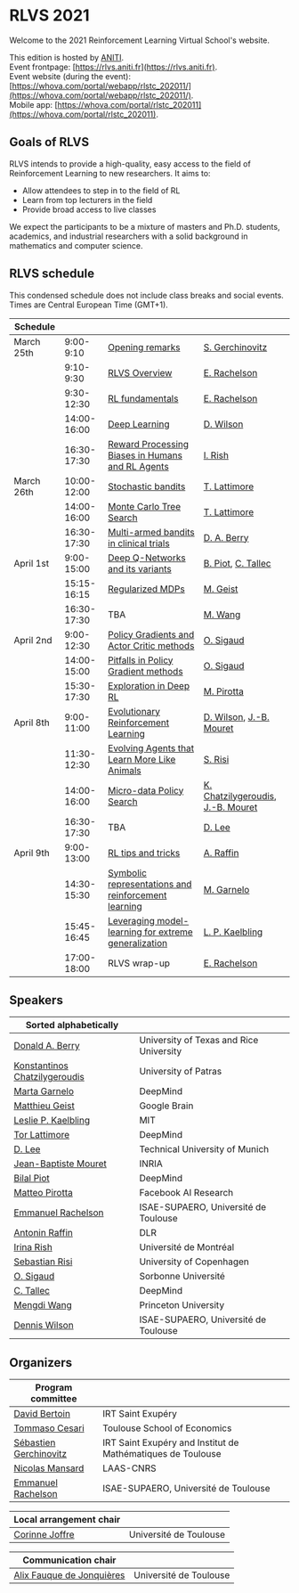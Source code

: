 # RLVS 2021

Welcome to the 2021 Reinforcement Learning Virtual School's website.

This edition is hosted by [ANITI](https://www.aniti.fr).  
Event frontpage: [https://rlvs.aniti.fr](https://rlvs.aniti.fr).  
Event website (during the event): [https://whova.com/portal/webapp/rlstc_202011/](https://whova.com/portal/webapp/rlstc_202011/).  
Mobile app: [https://whova.com/portal/rlstc_202011](https://whova.com/portal/rlstc_202011).  

## Goals of RLVS

RLVS intends to provide a high-quality, easy access to the field of Reinforcement Learning to new researchers. It aims to:  
- Allow attendees to step in to the field of RL  
- Learn from top lecturers in the field  
- Provide broad access to live classes  

We expect the participants to be a mixture of masters and Ph.D. students, academics, and industrial researchers with a solid background in mathematics and computer science.

## RLVS schedule

This condensed schedule does not include class breaks and social events. Times are Central European Time (GMT+1).

Schedule | | | |
| --- | --- | --- | --- |
| March 25th | 9:00-9:10   | [Opening remarks](opening.md) | [S. Gerchinovitz](sebastien-gerchinovitz.md) |
|            | 9:10-9:30   | [RLVS Overview](rlvs-overview.md) | [E. Rachelson](emmanuel-rachelson.md) |
|            | 9:30-12:30  | [RL fundamentals](rl-fundamentals.md) | [E. Rachelson](emmanuel-rachelson.md) |
|            | 14:00-16:00 | [Deep Learning](deep-learning.md) | [D. Wilson](dennis-wilson.md) |
|            | 16:30-17:30 | [Reward Processing Biases in Humans and RL Agents](human-behavioral-agents.md) | [I. Rish](irina-rish.md) |
| March 26th | 10:00-12:00 | [Stochastic bandits](stochastic-bandits.md) | [T. Lattimore](tor-lattimore.md) |
|            | 14:00-16:00 | [Monte Carlo Tree Search](mcts.md) | [T. Lattimore](tor-lattimore.md) |
|            | 16:30-17:30 | [Multi-armed bandits in clinical trials](clinical.md) | [D. A. Berry](donald-berry.md) |
| April 1st  | 9:00-15:00  | [Deep Q-Networks and its variants](dqn.md) | [B. Piot](bilal-piot.md), [C. Tallec](corentin-tallec.md) |
|            | 15:15-16:15 | [Regularized MDPs](regularized-mdps.md) | [M. Geist](matthieu-geist.md) |
|            | 16:30-17:30 | TBA | [M. Wang](mengdi-wang.md) |
| April 2nd  | 9:00-12:30  | [Policy Gradients and Actor Critic methods](pg.md) | [O. Sigaud](olivier-sigaud.md) |
|            | 14:00-15:00 | [Pitfalls in Policy Gradient methods](pg-pitfalls.md) | [O. Sigaud](olivier-sigaud.md) |
|            | 15:30-17:30 | [Exploration in Deep RL](exploration.md) | [M. Pirotta](matteo-pirotta.md) |
| April 8th  | 9:00-11:00  | [Evolutionary Reinforcement Learning](evo-rl.md) | [D. Wilson](dennis-wilson.md), [J.-B. Mouret](jean-baptiste-mouret.md) |
|            | 11:30-12:30 | [Evolving Agents that Learn More Like Animals](evolving_agents.md) | [S. Risi](sebastian-risi.md) |
|            | 14:00-16:00 | [Micro-data Policy Search](micro-data.md) | [K. Chatzilygeroudis](konstantinos-chatzilygeroudis.md), [J.-B. Mouret](jean-baptiste-mouret.md) |
|            | 16:30-17:30 | TBA | [D. Lee](dongheui-lee.md) |
| April 9th  | 9:00-13:00  | [RL tips and tricks](tips-and-tricks.md) | [A. Raffin](antonin-raffin.md) |
|            | 14:30-15:30 | [Symbolic representations and reinforcement learning](symbolic.md) | [M. Garnelo](marta-garnelo.md) |
|            | 15:45-16:45 | [Leveraging model-learning for extreme generalization](model-learning.md) | [L. P. Kaelbling](leslie-kaelbling.md) |
|            | 17:00-18:00 | RLVS wrap-up | [E. Rachelson](emmanuel-rachelson.md) |

## Speakers

| Sorted alphabetically | |
| --- | --- |
| [Donald A. Berry](donald-berry.md)    | University of Texas and Rice University |
| [Konstantinos Chatzilygeroudis](konstantinos-chatzilygeroudis.md) | University of Patras |
| [Marta Garnelo](marta-garnelo.md) | DeepMind|
| [Matthieu Geist](matthieu-geist.md) | Google Brain |
| [Leslie P. Kaelbling](leslie-kaelbling.md) | MIT |
| [Tor Lattimore](tor-lattimore.md) | DeepMind |
| [D. Lee](dongheui-lee.md) | Technical University of Munich |
| [Jean-Baptiste Mouret](jean-baptiste-mouret.md) | INRIA |
| [Bilal Piot](bilal-piot.md) | DeepMind |
| [Matteo Pirotta](matteo-pirotta.md) | Facebook AI Research |
| [Emmanuel Rachelson](emmanuel-rachelson.md) | ISAE-SUPAERO, Université de Toulouse |
| [Antonin Raffin](antonin-raffin.md) | DLR |
| [Irina Rish](irina-rish.md) | Université de Montréal |
| [Sebastian Risi](sebastian-risi.md) | University of Copenhagen |
| [O. Sigaud](olivier-sigaud.md) | Sorbonne Université |
| [C. Tallec](corentin-tallec.md) | DeepMind |
| [Mengdi Wang](mengdi-wang.md) | Princeton University |
| [Dennis Wilson](dennis-wilson.md) | ISAE-SUPAERO, Université de Toulouse |

## Organizers

| Program committee | |
| --- | --- |
| [David Bertoin](david-bertoin.md) | IRT Saint Exupéry |
| [Tommaso Cesari](tommaso-cesari.md) | Toulouse School of Economics |
| [Sébastien Gerchinovitz](sebastien-gerchinovitz.md) | IRT Saint Exupéry and Institut de Mathématiques de Toulouse |
| [Nicolas Mansard](nicolas-mansard.md) | LAAS-CNRS |
| [Emmanuel Rachelson](emmanuel-rachelson.md) | ISAE-SUPAERO, Université de Toulouse |


| Local arrangement chair | |
| --- | --- |
| [Corinne Joffre](corinne-joffre.md) | Université de Toulouse |

| Communication chair | |
| --- | --- |
| [Alix Fauque de Jonquières](alix-fauque-de-jonquieres.md) | Université de Toulouse |
